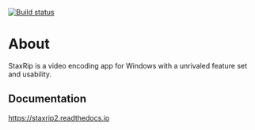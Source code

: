 [![Build status](https://ci.appveyor.com/api/projects/status/j0alakgd5ahkyjmw?svg=true)](https://ci.appveyor.com/project/Revan654/staxrip)

# About

StaxRip is a video encoding app for Windows with a unrivaled feature set and usability.

## Documentation

https://staxrip2.readthedocs.io
